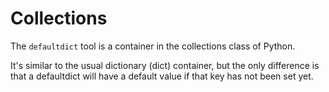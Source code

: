 # Collections

The `defaultdict` tool is a container in the collections class of Python.

It's similar to the usual dictionary (dict) container, but the only difference is that a defaultdict will have a default value if that key has not been set yet.

